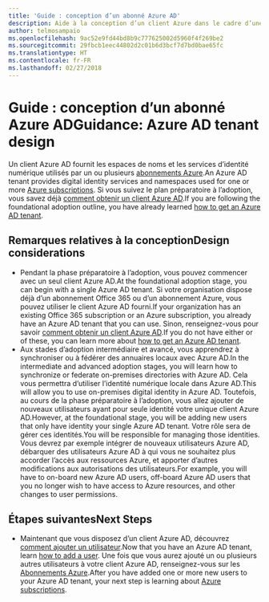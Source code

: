 ```yaml
---
title: 'Guide : conception d’un abonné Azure AD'
description: Aide à la conception d’un client Azure dans le cadre d’une stratégie préparatoire à l’adoption du cloud
author: telmosampaio
ms.openlocfilehash: 9ac52e9fd44bd8b9c777625002d5960f4f269be2
ms.sourcegitcommit: 29fbcb1eec44802d2c01b6d3bcf7d7bd0bae65fc
ms.translationtype: HT
ms.contentlocale: fr-FR
ms.lasthandoff: 02/27/2018
---
```

# <a name="guidance-azure-ad-tenant-design"></a><span data-ttu-id="430e2-103">Guide : conception d’un abonné Azure AD</span><span class="sxs-lookup"><span data-stu-id="430e2-103">Guidance: Azure AD tenant design</span></span>

<span data-ttu-id="430e2-104">Un client Azure AD fournit les espaces de noms et les services d’identité numérique utilisés par un ou plusieurs [abonnements Azure](subscription-explainer.md).</span><span class="sxs-lookup"><span data-stu-id="430e2-104">An Azure AD tenant provides digital identity services and namespaces used for one or more [Azure subscriptions](subscription-explainer.md).</span></span> <span data-ttu-id="430e2-105">Si vous suivez le plan préparatoire à l’adoption, vous savez déjà [comment obtenir un client Azure AD][how-to-get-aad-tenant].</span><span class="sxs-lookup"><span data-stu-id="430e2-105">If you are following the foundational adoption outline, you have already learned [how to get an Azure AD tenant][how-to-get-aad-tenant].</span></span> 

## <a name="design-considerations"></a><span data-ttu-id="430e2-106">Remarques relatives à la conception</span><span class="sxs-lookup"><span data-stu-id="430e2-106">Design considerations</span></span>

- <span data-ttu-id="430e2-107">Pendant la phase préparatoire à l’adoption, vous pouvez commencer avec un seul client Azure AD.</span><span class="sxs-lookup"><span data-stu-id="430e2-107">At the foundational adoption stage, you can begin with a single Azure AD tenant.</span></span> <span data-ttu-id="430e2-108">Si votre organisation dispose déjà d’un abonnement Office 365 ou d’un abonnement Azure, vous pouvez utiliser le client Azure AD fourni.</span><span class="sxs-lookup"><span data-stu-id="430e2-108">If your organization has an existing Office 365 subscription or an Azure subscription, you already have an Azure AD tenant that you can use.</span></span> <span data-ttu-id="430e2-109">Sinon, renseignez-vous pour savoir [comment obtenir un client Azure AD][how-to-get-aad-tenant].</span><span class="sxs-lookup"><span data-stu-id="430e2-109">If you do not have either or of these, you can learn more about [how to get an Azure AD tenant][how-to-get-aad-tenant].</span></span> 
- <span data-ttu-id="430e2-110">Aux stades d’adoption intermédiaire et avancé, vous apprendrez à synchroniser ou à fédérer des annuaires locaux avec Azure AD.</span><span class="sxs-lookup"><span data-stu-id="430e2-110">In the intermediate and advanced adoption stages, you will learn how to synchronize or federate on-premises directories with Azure AD.</span></span> <span data-ttu-id="430e2-111">Cela vous permettra d’utiliser l’identité numérique locale dans Azure AD.</span><span class="sxs-lookup"><span data-stu-id="430e2-111">This will allow you to use on-premises digital identity in Azure AD.</span></span> <span data-ttu-id="430e2-112">Toutefois, au cours de la phase préparatoire à l’adoption, vous allez ajouter de nouveaux utilisateurs ayant pour seule identité votre unique client Azure AD.</span><span class="sxs-lookup"><span data-stu-id="430e2-112">However, at the foundational stage, you will be adding new users that only have identity your single Azure AD tenant.</span></span> <span data-ttu-id="430e2-113">Votre rôle sera de gérer ces identités.</span><span class="sxs-lookup"><span data-stu-id="430e2-113">You will be responsible for managing those identities.</span></span> <span data-ttu-id="430e2-114">Vous devrez par exemple intégrer de nouveaux utilisateurs Azure AD, débarquer des utilisateurs Azure AD à qui vous ne souhaitez plus accorder l’accès aux ressources Azure, et apporter d’autres modifications aux autorisations des utilisateurs.</span><span class="sxs-lookup"><span data-stu-id="430e2-114">For example, you will have to on-board new Azure AD users, off-board Azure AD users that you no longer wish to have access to Azure resources, and other changes to user permissions.</span></span>

## <a name="next-steps"></a><span data-ttu-id="430e2-115">Étapes suivantes</span><span class="sxs-lookup"><span data-stu-id="430e2-115">Next Steps</span></span>

* <span data-ttu-id="430e2-116">Maintenant que vous disposez d’un client Azure AD, découvrez [comment ajouter un utilisateur][azure-ad-add-user].</span><span class="sxs-lookup"><span data-stu-id="430e2-116">Now that you have an Azure AD tenant, learn [how to add a user][azure-ad-add-user].</span></span> <span data-ttu-id="430e2-117">Une fois que vous aurez ajouté un ou plusieurs autres utilisateurs à votre client Azure AD, renseignez-vous sur les [Abonnements Azure](subscription-explainer.md).</span><span class="sxs-lookup"><span data-stu-id="430e2-117">After you have added one or more new users to your Azure AD tenant, your next step is learning about [Azure subscriptions](subscription-explainer.md).</span></span>

<!-- Links -->

[azure-ad-add-user]: /azure/active-directory/add-users-azure-active-directory?toc=/azure/architecture/cloud-adoption-guide/toc.json
[docs-manage-azure-ad]: /azure/active-directory/active-directory-administer?toc=/azure/architecture/cloud-adoption-guide/toc.json
[docs-tenant]: /azure/active-directory/develop/active-directory-howto-tenant?toc=/azure/architecture/cloud-adoption-guide/toc.json
[docs-associate-subscription]: /azure/active-directory/active-directory-how-subscriptions-associated-directory?toc=/azure/architecture/cloud-adoption-guide/toc.json
[how-to-get-aad-tenant]: /azure/active-directory/develop/active-directory-howto-tenant?toc=/azure/architecture/cloud-adoption-guide/toc.json
